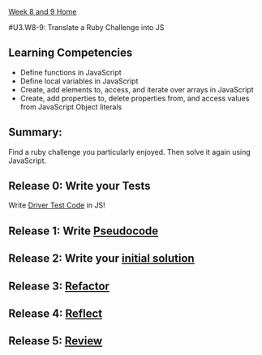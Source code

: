 [Week 8 and 9 Home](../../)

#U3.W8-9: Translate a Ruby Challenge into JS

## Learning Competencies
- Define functions in JavaScript
- Define local variables in JavaScript
- Create, add elements to, access, and iterate over arrays in JavaScript
- Create, add properties to, delete properties from, and access values from JavaScript Object literals

## Summary:
Find a ruby challenge you particularly enjoyed. Then solve it again using JavaScript. 

## Release 0: Write your Tests
Write [Driver Test Code](https://github.com/Devbootcamp/phase_0_handbook/blob/master/coding-references/driver-code.md) in JS!


## Release 1: Write [Pseudocode](https://github.com/Devbootcamp/phase_0_handbook/blob/master/coding-references/pseudocode.md)

## Release 2: Write your [initial solution](https://github.com/Devbootcamp/phase_0_handbook/blob/master/coding-references/initial-solution.md)

## Release 3: [Refactor](https://github.com/Devbootcamp/phase_0_handbook/blob/master/coding-references/refactoring.md)

## Release 4: [Reflect](https://github.com/Devbootcamp/phase_0_handbook/blob/master/coding-references/reflection-guidelines.md)

## Release 5: [Review](https://github.com/Devbootcamp/phase_0_handbook/blob/master/coding-references/review.md)
